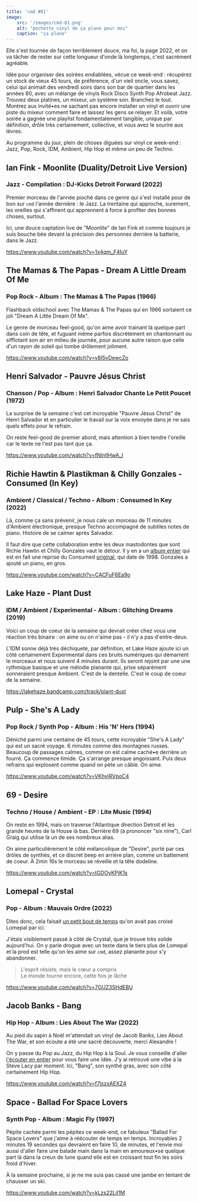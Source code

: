 ```yaml
---
title: 'cmd #81'
image:
    src: '/images/cmd-81.png'
    alt: "pochette vinyl de ça plane pour moi"
    caption: "ça plane"
---
```


Elle s'est tournée de façon terriblement douce, ma foi, la page 2022, et on va
tâcher de rester sur cette longueur d'onde là longtemps, c'est sacrément
agréable.

Idée pour organiser des soirées endiablées, vécue ce week-end : récupérez un
stock de vieux 45 tours, de préférence, d'un vieil oncle, vous savez, celui qui
animait des vendredi soirs dans son bar de quartier dans les années 80, avec un
mélange de vinyls Rock Disco Synth Pop Afrobeat Jazz. Trouvez deux platines, un
mixeur, un système son. Branchez le tout. Montrez aux invité•es ne sachant pas
encore installer un vinyl et ouvrir une piste du mixeur comment faire et laissez
les gens se relayer. Et voilà, votre soirée a gagnée une playlist
fondamentalement tangible, unique par définition, drôle très certainement,
collective, et vous avez le sourire aux lèvres.

Au programme du jour, plein de choses diguées sur vinyl ce week-end : Jazz, Pop,
Rock, IDM, Ambient, Hip Hop et même un peu de Techno.



## Ian Fink - Moonlite (Duality/Detroit Live Version)

### Jazz - Compilation : DJ-Kicks Detroit Forward (2022)

Premier morceau de l'année pioché dans ce genre qui s'est installé pour de bon
sur `cmd` l'année dernière : le Jazz. La trentaine qui approche, surement, les
oreilles qui s'affinent qui apprennent à force à profiter des bonnes choses,
surtout.

Ici, une douce captation live de "Moonlite" de Ian Fink et comme toujours je
suis bouche bée devant la précision des personnes derrière la batterie, dans le
Jazz.

https://www.youtube.com/watch?v=1x4qm_F4IuY



## The Mamas & The Papas - Dream A Little Dream Of Me

### Pop Rock - Album : The Mamas & The Papas (1966)

Flashback oldschool avec The Mamas & The Papas qui en 1966 sortaient ce joli
"Dream A Little Dream Of Me".

Le genre de morceau feel-good, qu'on aime avoir trainant là quelque part dans
coin de tête, et fuguant même parfois discrètement en chantonnant ou sifflotant
son air en milieu de journée, pour aucune autre raison que celle d'un rayon de
soleil qui tombe drôlement joliment.

https://www.youtube.com/watch?v=v8I5vDewcZo



## Henri Salvador - Pauvre Jésus Christ

### Chanson / Pop - Album :  Henri Salvador Chante Le Petit Poucet (1972)

La surprise de la semaine c'est cet incroyable "Pauvre Jésus Christ" de Henri
Salvador et en particulier le travail sur la voix envoyée dans je ne sais quels
effets pour le refrain.

On reste feel-good de premier abord, mais attention à bien tendre l'oreille car
le texte ne l'est pas tant que ça.

https://www.youtube.com/watch?v=fNInlIHwA_I



## Richie Hawtin & Plastikman & Chilly Gonzales - Consumed (In Key)

### Ambient / Classical / Techno - Album : Consumed In Key (2022)

Là, comme ça sans prévenir, je nous cale un morceau de 11 minutes d'Ambient
électronique, presque Techno accompagné de subtiles notes de piano. Histoire de
se calmer après Salvador.

Il faut dire que cette collaboration entre les deux mastodontes que sont Richie
Hawtin et Chilly Gonzales vaut le détour. Il y en a un [album
entier](https://richiehawtin.bandcamp.com/album/consumed-in-key) qui est en fait
une reprise du Consumed
[original](https://richiehawtin.bandcamp.com/album/consumed), qui date de 1998.
Gonzales a ajouté un piano, en gros.

https://www.youtube.com/watch?v=CACFuF6Ea9o



## Lake Haze - Plant Dust

### IDM / Ambient / Experimental - Album : Glitching Dreams (2019)

Voici un coup de coeur de la semaine qui devrait créer chez vous une réaction
très binaire : on aime ou on n'aime pas - il n'y a pas d'entre-deux.

L'IDM sonne déjà très déchiqueté, par définition, et Lake Haze ajoute ici un
côté certainement Experimental dans ces bruits numériques qui démarrent le
morceaux et nous suivent 4 minutes durant. Ils seront rejoint par une une
rythmique basique et une mélodie planante qui, prise séparément sonneraient
presque Ambient. C'est de la dentelle. C'est le coup de coeur de la semaine.

https://lakehaze.bandcamp.com/track/plant-dust



## Pulp - She's A Lady

### Pop Rock / Synth Pop - Album : His 'N' Hers (1994)

Déniché parmi une centaine de 45 tours, cette incroyable "She's A Lady" qui est
un sacré voyage. 6 minutes comme des montagnes russes. Beaucoup de passages
calmes, comme on est calme caché•e derrière un fourré. Ça commence timide. Ça
s'arrange presque angoissant. Puis deux refrains qui explosent comme quand on
pète un câble. On aime.

https://www.youtube.com/watch?v=VKhyjRVpoC4



## 69 - Desire

### Techno / House / Ambient - EP : Lite Music (1994)

On reste en 1994, mais on traverse l'Atlantique direction Detroit et les grande
heures de la House là bas. Derrière 69 (à prononcer "six nine"), Carl Graig qui
utilise là un de ses nombreux alias.

On aime particulièrement le côté mélancolique de "Desire", porté par ces drôles
de synthés, et ce discret beep en arrière plan, comme un battement de coeur. À
2min 16s le morceau se réveille et la tête dodeline.

https://www.youtube.com/watch?v=tGDOyKPjK1s



## Lomepal - Crystal

### Pop - Album : Mauvais Ordre (2022)

Dites donc, cela faisait [un petit bout de
temps](https://cmd.wuips.com/post/2022-09-23-cmd-66) qu'on avait pas croisé
Lomepal par ici.

J'étais visiblement passé à côté de Crystal, que je trouve très solide
aujourd'hui. On y parle drogue avec un texte dans le tiers plus de Lomepal et la
prod est telle qu'on les aime sur `cmd`, assez planante pour s'y abandonner.

> L'esprit résiste, mais le cœur a compris<br/>
> Le monde tourne encore, cette fois je lâche<br/>

https://www.youtube.com/watch?v=7GUZ3SHdEBU



## Jacob Banks - Bang

### Hip Hop - Album : Lies About The War (2022)

Au pied du sapin à Noël m'attendait un vinyl de Jacob Banks, Lies About The War,
et son écoute a été une sacré découverte, merci Alexandre !

On y passe du Pop au Jazz, du Hip Hop à la Soul. Je vous conseille d'aller
[l'écouter en entier](https://open.spotify.com/album/7Dq8kOETaKNLrKouSjg5Pv)
pour vous faire une idée. J'y ai retrouvé une vibe à la Steve Lacy par moment.
Ici, "Bang", son synthé gras, avec son côté certainement Hip Hop.

https://www.youtube.com/watch?v=f7lszxAEXZ4



## Space - Ballad For Space Lovers

### Synth Pop - Album : Magic Fly (1997)

Pépite cachée parmi les pépites ce week-end, ce fabuleux "Ballad For Space
Lovers" que j'aime à réécouter de temps en temps. Incroyables 2 minutes 19
secondes qui devraient en faire 10, de minutes, et l'envie moi aussi d'aller
faire une balade main dans la main en amoureux•se quelque part là dans la creux
de lune quand elle est en croissant tout fin les soirs froid d'hiver.

À la semaine prochaine, si je ne me suis pas cassé une jambe en tentant de
chausser un ski.

https://www.youtube.com/watch?v=kLzs22LiI1M

